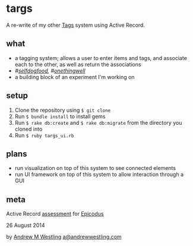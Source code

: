 # targs

A re-write of my other [Tags](https://github.com/expandrew/tags.git) system using Active Record.

## what

* a tagging system; allows a user to enter items and tags, and associate each to the other, as well as return the associations
* *#[selfdogfood](http://indiewebcamp.com/selfdogfood), #[onethingwell](http://onethingwell.org/)*
* a building block of an experiment I'm working on

## setup

1. Clone the repository using `$ git clone`
1. Run `$ bundle install` to install gems
1. Run `$ rake db:create` and `$ rake db:migrate` from the directory you cloned into
1. Run `$ ruby targs_ui.rb`

## plans

* run visualization on top of this system to see connected elements
* run UI framework on top of this system to allow interaction through a GUI

## meta

Active Record [assessment](http://www.learnhowtoprogram.com/lessons/active-record-assessment) for [Epicodus](http://epicodus.com)

26 August 2014

by [Andrew M Westling](http://andrewwestling.com)
a@andrewwestling.com

